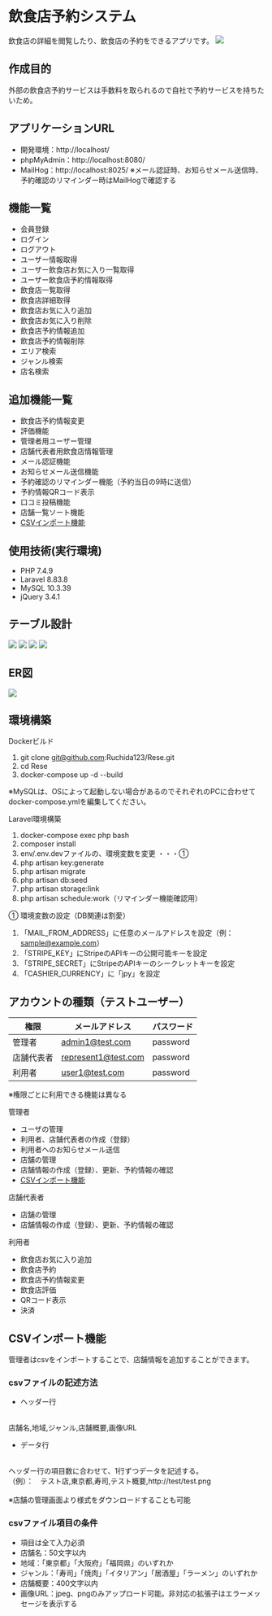 # 飲食店予約システム
飲食店の詳細を閲覧したり、飲食店の予約をできるアプリです。
![](src/storage/app/public/readme/Rese_home.png)

## 作成目的
外部の飲食店予約サービスは手数料を取られるので自社で予約サービスを持ちたいため。

## アプリケーションURL
- 開発環境：http://localhost/
- phpMyAdmin：http://localhost:8080/
- MailHog：http://localhost:8025/
  ※メール認証時、お知らせメール送信時、予約確認のリマインダー時はMailHogで確認する

## 機能一覧
- 会員登録
- ログイン
- ログアウト
- ユーザー情報取得
- ユーザー飲食店お気に入り一覧取得
- ユーザー飲食店予約情報取得
- 飲食店一覧取得
- 飲食店詳細取得
- 飲食店お気に入り追加
- 飲食店お気に入り削除
- 飲食店予約情報追加
- 飲食店予約情報削除
- エリア検索
- ジャンル検索
- 店名検索

## 追加機能一覧
- 飲食店予約情報変更
- 評価機能
- 管理者用ユーザー管理
- 店舗代表者用飲食店情報管理
- メール認証機能
- お知らせメール送信機能
- 予約確認のリマインダー機能（予約当日の9時に送信）
- 予約情報QRコード表示
- 口コミ投稿機能
- 店舗一覧ソート機能
- [CSVインポート機能](#CSVインポート機能)

## 使用技術(実行環境)
- PHP 7.4.9
- Laravel 8.83.8
- MySQL 10.3.39
- jQuery 3.4.1

## テーブル設計
![](src/storage/app/public/readme/users-shops.png)
![](src/storage/app/public/readme/regions-genres-favorites.png)
![](src/storage/app/public/readme/reservations-shop_reviews.png)
![](src/storage/app/public/readme/roles.png)

## ER図
![](src/storage/app/public/readme/Rese.drawio.png)

## 環境構築
Dockerビルド
1. git clone git@github.com:Ruchida123/Rese.git
2. cd Rese
3. docker-compose up -d --build

※MySQLは、OSによって起動しない場合があるのでそれぞれのPCに合わせてdocker-compose.ymlを編集してください。

Laravel環境構築
1. docker-compose exec php bash
2. composer install
3. env/.env.devファイルの、環境変数を変更 ・・・①
4. php artisan key:generate
5. php artisan migrate
6. php artisan db:seed
7. php artisan storage:link
8. php artisan schedule:work（リマインダー機能確認用）

① 環境変数の設定（DB関連は割愛）
1. 「MAIL_FROM_ADDRESS」に任意のメールアドレスを設定（例：sample@example.com）
2. 「STRIPE_KEY」にStripeのAPIキーの公開可能キーを設定
3. 「STRIPE_SECRET」にStripeのAPIキーのシークレットキーを設定
4. 「CASHIER_CURRENCY」に「jpy」を設定

## アカウントの種類（テストユーザー）
| 権限 | メールアドレス | パスワード |
| -------- | --------- | --------- |
| 管理者 | admin1@test.com | password |
| 店舗代表者 | represent1@test.com | password |
| 利用者 | user1@test.com | password |

※権限ごとに利用できる機能は異なる

管理者
- ユーザの管理
- 利用者、店舗代表者の作成（登録）
- 利用者へのお知らせメール送信
- 店舗の管理
- 店舗情報の作成（登録）、更新、予約情報の確認
- [CSVインポート機能](#CSVインポート機能)

店舗代表者
- 店舗の管理
- 店舗情報の作成（登録）、更新、予約情報の確認

利用者
- 飲食店お気に入り追加
- 飲食店予約
- 飲食店予約情報変更
- 飲食店評価
- QRコード表示
- 決済

## CSVインポート機能
管理者はcsvをインポートすることで、店舗情報を追加することができます。<br>

### csvファイルの記述方法

- ヘッダー行
<br>
店舗名,地域,ジャンル,店舗概要,画像URL
<br>

- データ行
<br>
ヘッダー行の項目数に合わせて、1行ずつデータを記述する。
<br>
（例）：　テスト店,東京都,寿司,テスト概要,http://test/test.png
<br><br>
※店舗の管理画面より様式をダウンロードすることも可能

### csvファイル項目の条件

  - 項目は全て入力必須
  - 店舗名：50文字以内
  - 地域：「東京都」「大阪府」「福岡県」のいずれか
  - ジャンル：「寿司」「焼肉」「イタリアン」「居酒屋」「ラーメン」のいずれか
  - 店舗概要：400文字以内
  - 画像URL：jpeg、pngのみアップロード可能。非対応の拡張子はエラーメッセージを表示する
